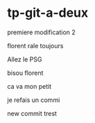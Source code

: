 # tp-git-a-deux
premiere modification 2

florent rale toujours 

Allez le PSG 

bisou florent 

ca va mon petit 

je refais un commi

new commit trest

